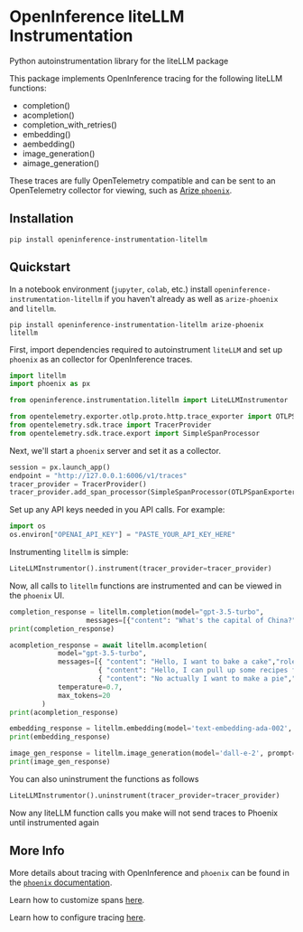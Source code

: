 # OpenInference liteLLM Instrumentation

Python autoinstrumentation library for the liteLLM package

This package implements OpenInference tracing for the following liteLLM functions:
- completion()
- acompletion()
- completion_with_retries()
- embedding()
- aembedding()
- image_generation()
- aimage_generation()

These traces are fully OpenTelemetry compatible and can be sent to an OpenTelemetry collector for viewing, such as [Arize `phoenix`](https://github.com/Arize-ai/phoenix).


## Installation

```shell
pip install openinference-instrumentation-litellm
```

## Quickstart

In a notebook environment (`jupyter`, `colab`, etc.) install `openinference-instrumentation-litellm` if you haven't already as well as `arize-phoenix` and `litellm`.


```shell
pip install openinference-instrumentation-litellm arize-phoenix litellm
```

First, import dependencies required to autoinstrument `liteLLM` and set up `phoenix` as an collector for OpenInference traces.

```python
import litellm
import phoenix as px

from openinference.instrumentation.litellm import LiteLLMInstrumentor

from opentelemetry.exporter.otlp.proto.http.trace_exporter import OTLPSpanExporter
from opentelemetry.sdk.trace import TracerProvider
from opentelemetry.sdk.trace.export import SimpleSpanProcessor
```

Next, we'll start a `phoenix` server and set it as a collector.

```python
session = px.launch_app()
endpoint = "http://127.0.0.1:6006/v1/traces"
tracer_provider = TracerProvider()
tracer_provider.add_span_processor(SimpleSpanProcessor(OTLPSpanExporter(endpoint)))
```

Set up any API keys needed in you API calls. For example:

```python
import os
os.environ["OPENAI_API_KEY"] = "PASTE_YOUR_API_KEY_HERE"
```

Instrumenting `litellm` is simple:

```python
LiteLLMInstrumentor().instrument(tracer_provider=tracer_provider)
```

Now, all calls to `litellm` functions are instrumented and can be viewed in the `phoenix` UI.

```python
completion_response = litellm.completion(model="gpt-3.5-turbo", 
                   messages=[{"content": "What's the capital of China?", "role": "user"}])
print(completion_response)
```

```python
acompletion_response = await litellm.acompletion(
            model="gpt-3.5-turbo",
            messages=[{ "content": "Hello, I want to bake a cake","role": "user"},
                      { "content": "Hello, I can pull up some recipes for cakes.","role": "assistant"},
                      { "content": "No actually I want to make a pie","role": "user"},],
            temperature=0.7,
            max_tokens=20
        )
print(acompletion_response)
```

```python
embedding_response = litellm.embedding(model='text-embedding-ada-002', input=["good morning!"])
print(embedding_response)
```

```python
image_gen_response = litellm.image_generation(model='dall-e-2', prompt="cute baby otter")
print(image_gen_response)
```

You can also uninstrument the functions as follows
```python
LiteLLMInstrumentor().uninstrument(tracer_provider=tracer_provider)
```
Now any liteLLM function calls you make will not send traces to Phoenix until instrumented again

## More Info

More details about tracing with OpenInference and `phoenix` can be found in the [`phoenix` documentation](https://docs.arize.com/phoenix).

Learn how to customize spans [here](../../openinference-instrumentation/README.md#customizing-spans).

Learn how to configure tracing [here](../../openinference-instrumentation/README.md#tracing-configuration).